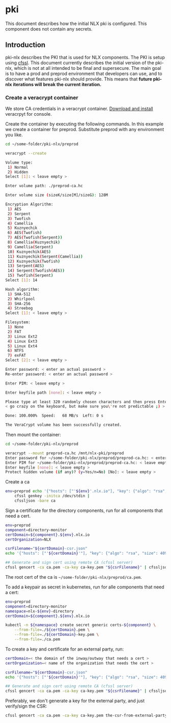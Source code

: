 # pki

This document describes how the initial NLX pki is configured. This component does not contain any secrets.

## Introduction

pki-nlx describes the PKI that is used for NLX components. The PKI is setup using [cfssl](https://github.com/cloudflare/cfssl).
This document currently describes the initial version of the pki-nlx, which is not at all intended to be final and supersecure. The main goal is to have a prod and preprod environment that developers can use, and to discover what features pki-nlx should provide. This means that **future pki-nlx iterations will break the current iteration.**

### Create a veracrypt container

We store CA credentials in a veracrypt container. [Download and install](https://www.veracrypt.fr/en/Downloads.html) veracrpyt for console.

Create the container by executing the following commands. In this example we create a container for preprod. Substitute preprod with any environment you like.

```bash
cd ~/some-folder/pki-nlx/preprod

veracrypt --create

Volume type:
 1) Normal
 2) Hidden
Select [1]: < leave empty >

Enter volume path: ./preprod-ca.hc

Enter volume size (sizeK/size[M]/sizeG): 128M

Encryption Algorithm:
 1) AES
 2) Serpent
 3) Twofish
 4) Camellia
 5) Kuznyechik
 6) AES(Twofish)
 7) AES(Twofish(Serpent))
 8) Camellia(Kuznyechik)
 9) Camellia(Serpent)
 10) Kuznyechik(AES)
 11) Kuznyechik(Serpent(Camellia))
 12) Kuznyechik(Twofish)
 13) Serpent(AES)
 14) Serpent(Twofish(AES))
 15) Twofish(Serpent)
Select [1]: 14

Hash algorithm:
 1) SHA-512
 2) Whirlpool
 3) SHA-256
 4) Streebog
Select [1]: < leave empty >

Filesystem:
 1) None
 2) FAT
 3) Linux Ext2
 4) Linux Ext3
 5) Linux Ext4
 6) NTFS
 7) exFAT
Select [2]: < leave empty >

Enter password: < enter an actual password >
Re-enter password: < enter an actual password >

Enter PIM: < leave empty >

Enter keyfile path [none]: < leave empty >

Please type at least 320 randomly chosen characters and then press Enter:
< go crazy on the keyboard, but make sure you\'re not predictable ;) >

Done: 100.000%  Speed:   68 MB/s  Left: 0 s

The VeraCrypt volume has been successfully created.
```

Then mount the container:

```bash
cd ~/some-folder/pki-nlx/preprod

veracrypt --mount preprod-ca.hc /mnt/nlx-pki/preprod
Enter password for ~/some-folder/pki-nlx/preprod/preprod-ca.hc: < enter the password >
Enter PIM for ~/some-folder/pki-nlx/preprod/preprod-ca.hc: < leave empty >
Enter keyfile [none]: < leave empty >
Protect hidden volume (if any)? (y=Yes/n=No) [No]: < leave empty >
```

Create a ca

```bash
env=preprod echo '{"hosts": ["'${env}'.nlx.io"], "key": {"algo": "rsa", "size": 4096}, "names": [{"O": "Common Ground NLX CA", "OU": "NLX"}]}' | 
	cfssl genkey -initca /dev/stdin | 
	cfssljson -bare ca
```

Sign a certificate for the directory components, run for all components that need a cert.

```bash
env=preprod
component=directory-monitor
certDomain=${component}.${env}.nlx.io
certOrganization=NLX

csrFilename="${certDomain}-csr.json"
echo '{"hosts": ["'${certDomain}'"], "key": {"algo": "rsa", "size": 4096}, "CN": "'${certDomain}'", "names": [{"O": "'${certOrganization}'", "OU": "NLX"}]}' > "${csrFilename}"

## Generate and sign cert using remote CA (cfssl server)
cfssl gencert -ca ca.pem -ca-key ca-key.pem "${csrFilename}" | cfssljson -bare "${certDomain}"
```

The root cert of the ca is `~/some-folder/pki-nlx/preprod/ca.pem`.

To add a keypair as secret in kubernetes, run for alle components that need a cert:

```bash
env=preprod
component=directory-monitor
namespace=nlx-${env}-directory
certDomain=${component}.${env}.nlx.io

kubectl -n ${namespace} create secret generic certs-${component} \
	--from-file=./${certDomain}.pem \
	--from-file=./${certDomain}-key.pem \
	--from-file=./ca.pem
```

To create a key and certificate for an external party, run:

```bash
certDomain=< the domain of the inway/outway that needs a cert >
certOrganization=< name of the organization that needs the cert >

csrFilename="${certDomain}-csr.json"
echo '{"hosts": ["'${certDomain}'"], "key": {"algo": "rsa", "size": 4096}, "CN": "'${certDomain}'", "names": [{"O": "'${certOrganization}'", "OU": "NLX"}]}' > "${csrFilename}"

## Generate and sign cert using remote CA (cfssl server)
cfssl gencert -ca ca.pem -ca-key ca-key.pem "${csrFilename}" | cfssljson -bare "${certDomain}"
```

Preferably, we don't generate a key for the external party, and just verify/sign the CSR:

```bash
cfssl gencert -ca ca.pem -ca-key ca-key.pem the-csr-from-external-party.csr | cfssljson -bare output
```
